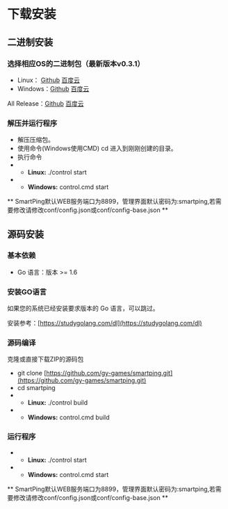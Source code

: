 # 下载安装

## 二进制安装

### 选择相应OS的二进制包（最新版本v0.3.1）

* Linux： [Github](https://github.com/gy-games/smartping/releases/download/v0.4.0/smartping-v0.4.0.tar.gz) [百度云](https://pan.baidu.com/s/1crV8gI)
* Windows：[Github](https://github.com/gy-games/smartping/releases/download/v0.4.0/smartping-v0.4.0.zip) [百度云](https://pan.baidu.com/s/1kUDHErP)

All Release：[Github](https://github.com/gy-games/smartping/releases) [百度云](https://pan.baidu.com/s/1dFnflq5)

### 解压并运行程序

* 解压压缩包。
* 使用命令\(Windows使用CMD\) cd 进入到刚刚创建的目录。
* 执行命令 
* * **Linux:** ./control start 
* * **Windows:** control.cmd start

** SmartPing默认WEB服务端口为8899，管理界面默认密码为:smartping,若需要修改请修改conf/config.json或conf/config-base.json **

## 源码安装

### 基本依赖

* Go 语言：版本 &gt;= 1.6

### 安装GO语言

如果您的系统已经安装要求版本的 Go 语言，可以跳过。

安装参考：[https://studygolang.com/dl](https://studygolang.com/dl)

### 源码编译

克隆或直接下载ZIP的源码包

* git clone [https://github.com/gy-games/smartping.git](https://github.com/gy-games/smartping.git)
* cd smartping
* * **Linux:** ./control build
* * **Windows:** control.cmd build

### 运行程序

* * **Linux:** ./control start 
* * **Windows:** control.cmd start


** SmartPing默认WEB服务端口为8899，管理界面默认密码为:smartping,若需要修改请修改conf/config.json或conf/config-base.json **

